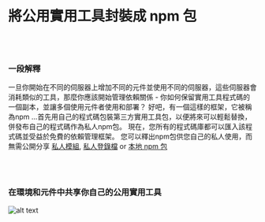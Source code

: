 # 將公用實用工具封裝成 npm 包

<br/><br/>


### 一段解釋
一旦你開始在不同的伺服器上增加不同的元件並使用不同的伺服器，這些伺服器會消耗類似的工具，那麼你應該開始管理依賴關係 - 你如何保留實用工具程式碼的一個副本，並讓多個使用元件者使用和部署？ 好吧，有一個這樣的框架，它被稱為npm ...首先用自己的程式碼包裝第三方實用工具包，以便將來可以輕鬆替換，併發布自己的程式碼作為私人npm包。 現在，您所有的程式碼庫都可以匯入該程式碼並受益於免費的依賴管理框架。 您可以釋出npm包供您自己的私人使用，而無需公開分享 [私人模組](https://docs.npmjs.com/private-modules/intro), [私人登錄檔](https://npme.npmjs.com/docs/tutorials/npm-enterprise-with-nexus.html) or [本地 npm 包](https://medium.com/@arnaudrinquin/build-modular-application-with-npm-local-modules-dfc5ff047bcc)


<br/><br/>


 ### 在環境和元件中共享你自己的公用實用工具
![alt text](../../assets/images/Privatenpm.png "構建解決方案的元件")
